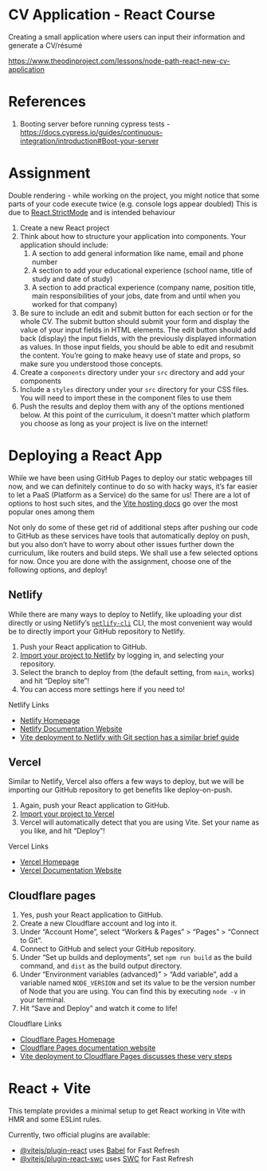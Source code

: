 # CV Application - React Course

Creating a small application where users can input their information and generate a CV/résumé

https://www.theodinproject.com/lessons/node-path-react-new-cv-application

# References

1. Booting server before running cypress tests - https://docs.cypress.io/guides/continuous-integration/introduction#Boot-your-server

# Assignment

Double rendering - while working on the project, you might notice that some parts of your code execute twice (e.g. console logs appear doubled)
This is due to [React.StrictMode](https://react.dev/reference/react/StrictMode) and is intended behaviour

1. Create a new React project
2. Think about how to structure your application into components. Your application should include:
   1. A section to add general information like name, email and phone number
   2. A section to add your educational experience (school name, title of study and date of study)
   3. A section to add practical experience (company name, position title, main responsibilities of your jobs, date from and until when you worked for that company)
3. Be sure to include an edit and submit button for each section or for the whole CV. The submit button should submit your form and display the value of your input fields in HTML elements. The edit button should add back (display) the input fields, with the previously displayed information as values. In those input fields, you should be able to edit and resubmit the content. You’re going to make heavy use of state and props, so make sure you understood those concepts.
4. Create a `components` directory under your `src` directory and add your components
5. Include a `styles` directory under your `src` directory for your CSS files. You will need to import these in the component files to use them
6. Push the results and deploy them with any of the options mentioned below. At this point of the curriculum, it doesn't matter which platform you choose as long as your project is live on the internet!

# Deploying a React App

While we have been using GitHub Pages to deploy our static webpages till now, and we can definitely continue to do so with hacky ways, it’s far easier to let a PaaS (Platform as a Service) do the same for us! There are a lot of options to host such sites, and the [Vite hosting docs](https://vitejs.dev/guide/static-deploy.html) go over the most popular ones among them

Not only do some of these get rid of additional steps after pushing our code to GitHub as these services have tools that automatically deploy on push, but you also don’t have to worry about other issues further down the curriculum, like routers and build steps. We shall use a few selected options for now. Once you are done with the assignment, choose one of the following options, and deploy!

## Netlify

While there are many ways to deploy to Netlify, like uploading your dist directly or using Netlify’s [`netlify-cli`](https://docs.netlify.com/cli/get-started/) CLI, the most convenient way would be to directly import your GitHub repository to Netlify.

1. Push your React application to GitHub.
2. [Import your project to Netlify](https://app.netlify.com/start) by logging in, and selecting your repository.
3. Select the branch to deploy from (the default setting, from `main`, works) and hit “Deploy site”!
4. You can access more settings here if you need to!

Netlify Links

- [Netlify Homepage](https://www.netlify.com/)
- [Netlify Documentation Website](https://docs.netlify.com/)
- [Vite deployment to Netlify with Git section has a similar brief guide](https://vitejs.dev/guide/static-deploy.html#netlify-with-git)

## Vercel

Similar to Netlify, Vercel also offers a few ways to deploy, but we will be importing our GitHub repository to get benefits like deploy-on-push.

1. Again, push your React application to GitHub.
2. [Import your project to Vercel](https://vercel.com/new)
3. Vercel will automatically detect that you are using Vite. Set your name as you like, and hit “Deploy”!

Vercel Links

- [Vercel Homepage](https://www.vercel.com/)
- [Vercel Documentation Website](https://www.vercel.com/docs)

## Cloudflare pages

1. Yes, push your React application to GitHub.
2. Create a new Cloudflare account and log into it.
3. Under “Account Home”, select “Workers & Pages” > “Pages” > “Connect to Git”.
4. Connect to GitHub and select your GitHub repository.
5. Under “Set up builds and deployments”, set `npm run build` as the build command, and `dist` as the build output directory.
6. Under “Environment variables (advanced)” > “Add variable”, add a variable named `NODE_VERSION` and set its value to be the version number of Node that you are using. You can find this by executing `node -v` in your terminal.
7. Hit “Save and Deploy” and watch it come to life!

Cloudflare Links

- [Cloudflare Pages Homepage](https://pages.cloudflare.com/)
- [Cloudflare Pages documentation website](https://developers.cloudflare.com/pages)
- [Vite deployment to Cloudflare Pages discusses these very steps](https://developers.cloudflare.com/pages/framework-guides/deploy-a-vite3-project/)

# React + Vite

This template provides a minimal setup to get React working in Vite with HMR and some ESLint rules.

Currently, two official plugins are available:

- [@vitejs/plugin-react](https://github.com/vitejs/vite-plugin-react/blob/main/packages/plugin-react/README.md) uses [Babel](https://babeljs.io/) for Fast Refresh
- [@vitejs/plugin-react-swc](https://github.com/vitejs/vite-plugin-react-swc) uses [SWC](https://swc.rs/) for Fast Refresh
